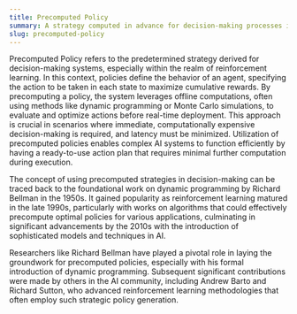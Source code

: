 ```yaml
---
title: Precomputed Policy
summary: A strategy computed in advance for decision-making processes in AI systems, particularly within reinforcement learning, to optimize future actions.
slug: precomputed-policy
---
```


Precomputed Policy refers to the predetermined strategy derived for decision-making systems, especially within the realm of reinforcement learning. In this context, policies define the behavior of an agent, specifying the action to be taken in each state to maximize cumulative rewards. By precomputing a policy, the system leverages offline computations, often using methods like dynamic programming or Monte Carlo simulations, to evaluate and optimize actions before real-time deployment. This approach is crucial in scenarios where immediate, computationally expensive decision-making is required, and latency must be minimized. Utilization of precomputed policies enables complex AI systems to function efficiently by having a ready-to-use action plan that requires minimal further computation during execution.

The concept of using precomputed strategies in decision-making can be traced back to the foundational work on dynamic programming by Richard Bellman in the 1950s. It gained popularity as reinforcement learning matured in the late 1990s, particularly with works on algorithms that could effectively precompute optimal policies for various applications, culminating in significant advancements by the 2010s with the introduction of sophisticated models and techniques in AI.

Researchers like Richard Bellman have played a pivotal role in laying the groundwork for precomputed policies, especially with his formal introduction of dynamic programming. Subsequent significant contributions were made by others in the AI community, including Andrew Barto and Richard Sutton, who advanced reinforcement learning methodologies that often employ such strategic policy generation.